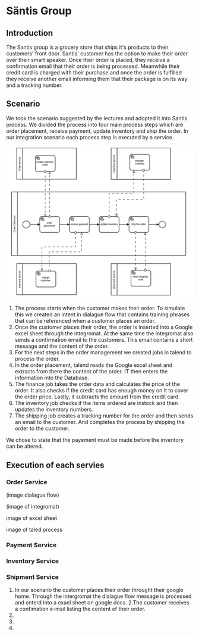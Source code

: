 # Säntis Group

## Introduction
The Santis group is a grocery store that ships it's products to their customers' front door. Santis' customer has the option to make their order over their smart speaker. Once their order is placed, they receive a confirmation email that their order is being processed. Meanwhile their credit card is charged with their purchase and once the order is fulfilled they receive another email informing them that their package is on its way and a tracking number.

## Scenario
We took the scenario suggested by the lectures and adopted it into Santis process. We divided the process into four main process steps which are order placement, receive payment, update inventory and ship the order. In our integration scenario each process step is executed by a service.

<img withd="647" alt="Structure" src="ServiceStructure.png">

1. The process starts when the customer makes their order. To simulate this we created an intent in dialague flow that contains training phrases that can be referenced when a customer places an order. 
2. Once the customer places their order, the order is inserted into a Google excel sheet through the integromat. At the same time the integromat also sends a confirmation email to the customers. This email contains a short message and the content of the order.
3. For the next steps in the order management we created jobs in talend to process the order.
4. In the order placement, talend reads the Google excel sheet and extracts from there the content of the order. IT then enters the information into the Database.
5. The finance job takes the order data and calculates the price of the order. It also checks if the credit card has enough money on it to cover the order price. Lastly, it subtracts the amount from the credit card.
6. The inventory job checks if the items ordered are instock and then updates the inventory numbers.
7. The shipping job creates a tracking number for the order and then sends an email to the customer. And completes the process by shipping the order to the customer.

We chose to state that the payement must be made before the inventory can be altered.

## Execution of each servies
### Order Service
(image dialague flow)

(image of integromat)

image of excel sheet

image of taled process

### Payment Service


### Inventory Service


### Shipment Service


1. In our scenario the customer places their order throught their google home.  Through the intergromat the dialague flow message is processed and enterd into a exael sheet on google docs.
2.The customer receives a confimation e-mail listing the content of their order.
3.
4.
5.